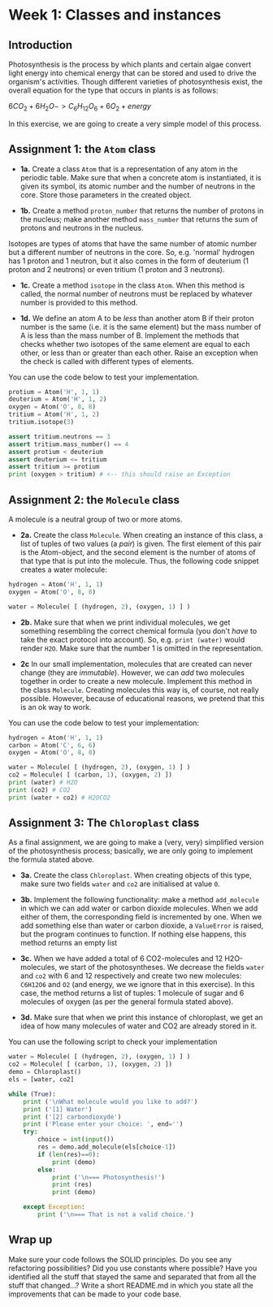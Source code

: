 # Week 1: Classes and instances

## Introduction

Photosynthesis is the process by which plants and certain algae convert light energy into chemical energy that can be stored and used to drive the organism's activities. Though different varieties of photosynthesis exist, the overall equation for the type that occurs in plants is as follows:

$6CO_2 + 6H_2O -> C_6H_{12}O_6 + 6O_2 + energy$

In this exercise, we are going to create a very simple model of this process.

## Assignment 1: the `Atom` class

- **1a.** Create a class `Atom` that is a representation of any atom in the periodic table. Make sure that when a concrete atom is instantiated, it is given its symbol, its atomic number and the number of neutrons in the core. Store those parameters in the created object.

- **1b.** Create a method `proton_number` that returns the number of protons in the nucleus; make another method `mass_number` that returns the sum of protons and neutrons in the nucleus.

Isotopes are types of atoms that have the same number of atomic number but a different number of neutrons in the core. So, e.g. 'normal' hydrogen has 1 proton and 1 neutron, but it also comes in the form of deuterium (1 proton and 2 neutrons) or even tritium (1 proton and 3 neutrons).

- **1c.** Create a method `isotope` in the class `Atom`. When this method is called, the normal number of neutrons must be replaced by whatever number is provided to this method.

- **1d.** We define an atom A to be *less* than another atom B if their proton number is the same (i.e. it is the same element) but the mass number of A is less than the mass number of B. Implement the methods that checks whether two isotopes of the same element are equal to each other, or less than or greater than each other. Raise an exception when the check is called with different types of elements.

You can use the code below to test your implementation.

```python
protium = Atom('H', 1, 1)
deuterium = Atom('H', 1, 2)
oxygen = Atom('O', 8, 8)
tritium = Atom('H', 1, 2)
tritium.isotope(3)

assert tritium.neutrons == 3
assert tritium.mass_number() == 4
assert protium < deuterium
assert deuterium <= tritium
assert tritium >= protium
print (oxygen > tritium) # <-- this should raise an Exception
```

## Assignment 2: the `Molecule` class

A molecule is a neutral group of two or more atoms.

- **2a.** Create the class `Molecule`. When creating an instance of this class, a list of tuples of two values (a *pair*) is given. The first element of this pair is the Atom-object, and the second element is the number of atoms of that type that is put into the molecule. Thus, the following code snippet creates a water molecule:

```python
hydrogen = Atom('H', 1, 1)
oxygen = Atom('O', 8, 8)

water = Molecule( [ (hydrogen, 2), (oxygen, 1) ] )
```

- **2b.** Make sure that when we print individual molecules, we get something resembling the correct chemical formula (you don't *have* to take the exact protocol into account). So, e.g. `print (water)` would render `H2O`. Make sure that the number 1 is omitted in the representation.

- **2c** In our small implementation, molecules that are created can never change (they are *immutable*). However, we can *add* two molecules together in order to create a new molecule. Implement this method in the class `Molecule`. Creating molecules this way is, of course, not really possible. However, because of educational reasons, we pretend that this is an ok way to work.

You can use the code below to test your implementation:

```python
hydrogen = Atom('H', 1, 1)
carbon = Atom('C', 6, 6)
oxygen = Atom('O', 8, 8)

water = Molecule( [ (hydrogen, 2), (oxygen, 1) ] )
co2 = Molecule( [ (carbon, 1), (oxygen, 2) ])
print (water) # H2O
print (co2) # CO2
print (water + co2) # H2OCO2
```

## Assignment 3: The `Chloroplast` class

As a final assignment, we are going to make a (very, very) simplified version of the photosynthesis process; basically, we are only going to implement the formula stated above.

- **3a.** Create the class `Chloroplast`. When creating objects of this type, make sure two fields `water` and `co2` are initialised at value `0`.

- **3b.** Implement the following functionality: make a method `add_molecule` in which we can add water or carbon dioxide molecules. When we add either of them, the corresponding field is incremented by one. When we add something else than water or carbon dioxide, a `ValueError` is raised, but the program continues to function. If nothing else happens, this method returns an empty list

- **3c.** When we have added a total of 6 CO2-molecules and 12 H2O-molecules, we start of the photosyntheses. We decrease the fields `water` and `co2` with 6 and 12 respectively and create two new molecules: `C6H12O6` and `O2` (and energy, we we ignore that in this exercise). In this case, the method returns a list of tuples: 1 molecule of sugar and 6 molecules of oxygen (as per the general formula stated above).

- **3d.** Make sure that when we print this instance of chloroplast, we get an idea of how many molecules of water and CO2 are already stored in it.

You can use the following script to check your implementation

```python
water = Molecule( [ (hydrogen, 2), (oxygen, 1) ] )
co2 = Molecule( [ (carbon, 1), (oxygen, 2) ])
demo = Chloroplast()
els = [water, co2]

while (True):
    print ('\nWhat molecule would you like to add?')
    print ('[1] Water')
    print ('[2] carbondioxyde')
    print ('Please enter your choice: ', end='')
    try:
        choice = int(input())
        res = demo.add_molecule(els[choice-1])
        if (len(res)==0):
            print (demo)
        else:
            print ('\n=== Photosynthesis!')
            print (res)
            print (demo)

    except Exception:
        print ('\n=== That is not a valid choice.')
```

## Wrap up

Make sure your code follows the SOLID principles. Do you see any refactoring possibilities? Did you use constants where possible? Have you identified all the stuff that stayed the same and separated that from all the stuff that changed...? Write a short README.md in which you state all the improvements that can be made to your code base.
